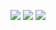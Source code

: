 ![](https://github.com/MrTimeChip/tdd/edit/master/cs/TagsCloudVisualization/Results/1.bmp)
![](https://github.com/MrTimeChip/tdd/edit/master/cs/TagsCloudVisualization/Results/1.bmp)
![](https://github.com/MrTimeChip/tdd/edit/master/cs/TagsCloudVisualization/Results/1.bmp)
